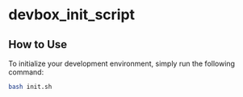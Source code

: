 # devbox_init_script

## How to Use

To initialize your development environment, simply run the following command:

```bash
bash init.sh